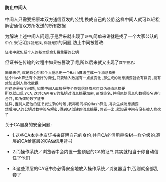 

#### 防止中间人

中间人只需要把原本双方通信互发的公钥,换成自己的公钥,这样中间人就可以轻松解密通信双方所发送的所有数据



为解决上述中间人问题,于是后来就出现了`证书`,简单来讲就是找了一个大家公认的`中介`,来证明`我就是我,你就是你`的问题,防止中间被篡改:

```
证书中就包括个人的基本信息和最重要的公钥
```



但证书在传输的过程中如果被篡改了呢,所以后来就又出现了`数字签名`:

```
简单来讲,就是将公钥和个人信息用一个Hash算法生成一个消息摘要
这个Hash算法有个极好的特性,只要输入数据有一点点变化,那生成的消息摘要就会有巨变,能有效防止别人篡改数据
但这还是有个问题,如果中间人直接把整个原始信息依然可以伪造消息摘要
所以就出现了CA,这时CA再用它的私钥对消息摘要加密,形成签名,并把原始信息和数据签名进行合并,即所谓的数字证书
这样,当别人把他的证书发过来的时候,我再用同样的Hash算法,再次生成消息摘要
然后用CA的公钥对数字签名解密,得到CA创建的消息摘要,两者一比,就知道中间有没有被人篡改了
```



关于CA自身的安全问题:

* 1.这些CA本身也有证书来证明自己的身份,并且CA的信用是像树一样分级的,高层的CA给底层的CA做信用背书

* 2.而操作系统／浏览器中会内置一些顶层的CA的证书,其实就相当于你自动信任了他们
* 3.这些顶层的CA证书务必得安全地放入操作系统／浏览器当中,否则就全部乱套了